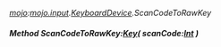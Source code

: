 _[mojo](../../modules/mojo/mojo-module.md):[mojo.input](../../modules/mojo/mojo-input.md).[KeyboardDevice](../../modules/mojo/mojo-input-keyboarddevice.md).ScanCodeToRawKey_
##### Method ScanCodeToRawKey:[Key](../../modules/mojo/mojo-input-key.md)( scanCode:[Int](../../modules/wonkey/wonkey-types-int.md) )

